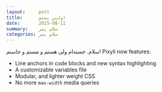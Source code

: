 ```yaml
---
layout:     post
title:      اولین پستم
date:       2015-08-11
summary:    سلام پسر
categories: سلام پسر
---
```


سلام.
خسته‌ام ولی هستم و مستم و جاستم!
Pixyll now features:

* Line anchors in code blocks and new syntax highlighting
* A customizable variables file
* Modular, and lighter weight CSS
* No more `max-width` media queries
